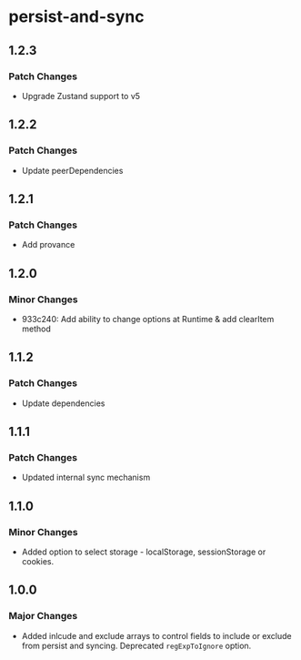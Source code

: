 # persist-and-sync

## 1.2.3

### Patch Changes

- Upgrade Zustand support to v5

## 1.2.2

### Patch Changes

- Update peerDependencies

## 1.2.1

### Patch Changes

- Add provance

## 1.2.0

### Minor Changes

- 933c240: Add ability to change options at Runtime & add clearItem method

## 1.1.2

### Patch Changes

- Update dependencies

## 1.1.1

### Patch Changes

- Updated internal sync mechanism

## 1.1.0

### Minor Changes

- Added option to select storage - localStorage, sessionStorage or cookies.

## 1.0.0

### Major Changes

- Added inlcude and exclude arrays to control fields to include or exclude from persist and syncing. Deprecated `regExpToIgnore` option.
